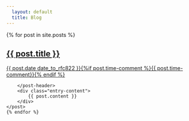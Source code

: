 ```yaml
---
  layout: default
  title: Blog
---
```

<div class="listing">
    {% for post in site.posts %}
    <post>
        <post-header class="entry-header">
            <h2 class="entry-title">
            <a href="{{ post.url | prepend: site.baseurl }}">{{ post.title }}</a>
            </h2>
            <p class="published" datetime="{{ post.date }}" pubdate="">
            <a href="{{ post.url | prepend: site.baseurl }}">{{ post.date date_to_rfc822 }}{%if post.time-comment %}{{ post.time-comment}}{% endif %}</a>
            </p>

        </post-header>
        <div class="entry-content">
            {{ post.content }}
        </div>
    </post>
    {% endfor %}
</div>
